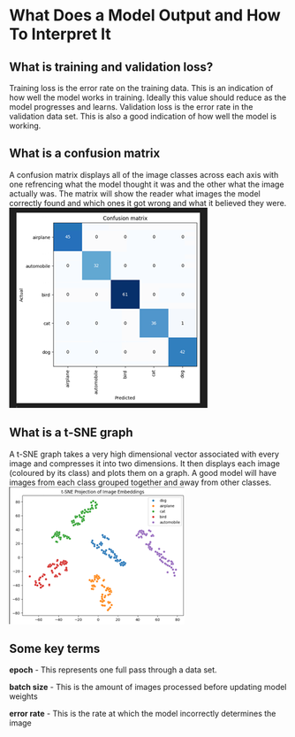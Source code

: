 # What Does a Model Output and How To Interpret It
## What is training and validation loss?
Training loss is the error rate on the training data. This is an indication of how well the model works in training. Ideally this value should reduce as the model progresses and learns. 
Validation loss is the error rate in the validation data set. This is also a good indication of how well the model is working.
## What is a confusion matrix
A confusion matrix displays all of the image classes across each axis with one refrencing what the model thought it was and the other what the image actually was. The matrix will show the reader what images the model correctly found and which ones it got wrong and what it believed they were. 
![Confusion Matrix](images/Confusion_matrix.png)
## What is a t-SNE graph
A t-SNE graph takes a very high dimensional vector associated with every image and compresses it into two dimensions. It then displays each image (coloured by its class) and plots them on a graph. A good model will have images from each class grouped together and away from other classes. 
![t-SNE Graph](images/t-SNE_graph.png)
## Some key terms
**epoch** - This represents one full pass through a data set. 

**batch size** - This is the amount of images processed before updating model weights

**error rate** - This is the rate at which the model incorrectly determines the image

